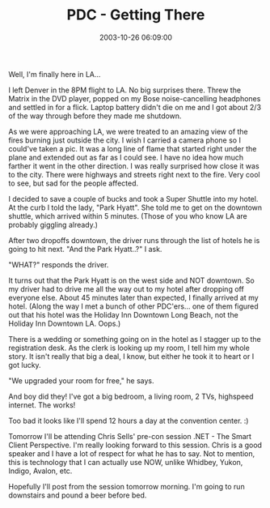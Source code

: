 ﻿---
layout: post
title: "PDC - Getting There"
comments: false
date: 2003-10-26 06:09:00
updated: 2004-05-01 16:37:00
categories:
 - Personal
 - Technology
subtext-id: b5029098-d9e5-4925-8d81-e95c8a2a87ca
alias: /blog/PDC---Getting-There.aspx
---


Well, I'm finally here in LA...

I left Denver in the 8PM flight to LA. No big surprises there. Threw the Matrix in the DVD player, popped on my Bose noise-cancelling headphones and settled in for a flick. Laptop battery didn't die on me and I got about 2/3 of the way through before they made me shutdown.

As we were approaching LA, we were treated to an amazing view of the fires burning just outside the city. I wish I carried a camera phone so I could've taken a pic. It was a long line of flame that started right under the plane and extended out as far as I could see. I have no idea how much farther it went in the other direction. I was really surprised how close it was to the city. There were highways and streets right next to the fire. Very cool to see, but sad for the people affected.

I decided to save a couple of bucks and took a Super Shuttle into my hotel. At the curb I told the lady, "Park Hyatt". She told me to get on the downtown shuttle, which arrived within 5 minutes. (Those of you who know LA are probably giggling already.)

After two dropoffs downtown, the driver runs through the list of hotels he is going to hit next. "And the Park Hyatt..?" I ask.

"WHAT?" responds the driver.

It turns out that the Park Hyatt is on the west side and NOT downtown. So my driver had to drive me all the way out to my hotel after dropping off everyone else. About 45 minutes later than expected, I finally arrived at my hotel. (Along the way I met a bunch of other PDC'ers... one of them figured out that his hotel was the Holiday Inn Downtown Long Beach, not the Holiday Inn Downtown LA. Oops.)

There is a wedding or something going on in the hotel as I stagger up to the registration desk. As the clerk is looking up my room, I tell him my whole story. It isn't really that big a deal, I know, but either he took it to heart or I got lucky.

"We upgraded your room for free," he says.

And boy did they! I've got a big bedroom, a living room, 2 TVs, highspeed internet. The works!

Too bad it looks like I'll spend 12 hours a day at the convention center. :)

Tomorrow I'll be attending Chris Sells' pre-con session .NET - The Smart Client Perspective. I'm really looking forward to this session. Chris is a good speaker and I have a lot of respect for what he has to say. Not to mention, this is technology that I can actually use NOW, unlike Whidbey, Yukon, Indigo, Avalon, etc.

Hopefully I'll post from the session tomorrow morning. I'm going to run downstairs and pound a beer before bed.
